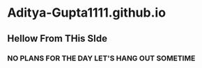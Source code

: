 # Aditya-Gupta1111.github.io
## Hellow From THis SIde
### NO PLANS FOR THE DAY LET'S HANG OUT SOMETIME
